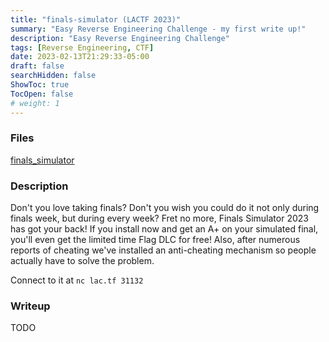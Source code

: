```yaml
---
title: "finals-simulator (LACTF 2023)"
summary: "Easy Reverse Engineering Challenge - my first write up!"
description: "Easy Reverse Engineering Challenge"
tags: [Reverse Engineering, CTF]
date: 2023-02-13T21:29:33-05:00
draft: false
searchHidden: false
ShowToc: true
TocOpen: false
# weight: 1
---
```

### Files
[finals_simulator](/lactf/finals_sim/finals_simulator)

### Description
Don't you love taking finals? Don't you wish you could do it not only during finals week, but during every week? Fret no more, Finals Simulator 2023 has got your back! If you install now and get an A+ on your simulated final, you'll even get the limited time Flag DLC for free! Also, after numerous reports of cheating we've installed an anti-cheating mechanism so people actually have to solve the problem.

Connect to it at `nc lac.tf 31132`

### Writeup
TODO
